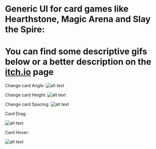 # Generic UI for card games like Hearthstone, Magic Arena and Slay the Spire:
# You can find some descriptive gifs below or a better description on the [itch.io](https://ycarowr.itch.io/cardgameui) page

Change card Angle:
![alt text](https://github.com/ycarowr/UiCard/blob/master/Assets/Textures/Ui%20Card%20Gifs/card%20angle.gif)

Change card Height:
![alt text](https://github.com/ycarowr/UiCard/blob/master/Assets/Textures/Ui%20Card%20Gifs/card%20height.gif)

Change card Spacing:
![alt text](https://github.com/ycarowr/UiCard/blob/master/Assets/Textures/Ui%20Card%20Gifs/card%20spacing.gif)

Card Drag:

![alt text](https://github.com/ycarowr/UiCard/blob/master/Assets/Textures/Ui%20Card%20Gifs/carddrag.gif)

Card Hover:

![alt text](https://github.com/ycarowr/UiCard/blob/master/Assets/Textures/Ui%20Card%20Gifs/cardhover.gif)
